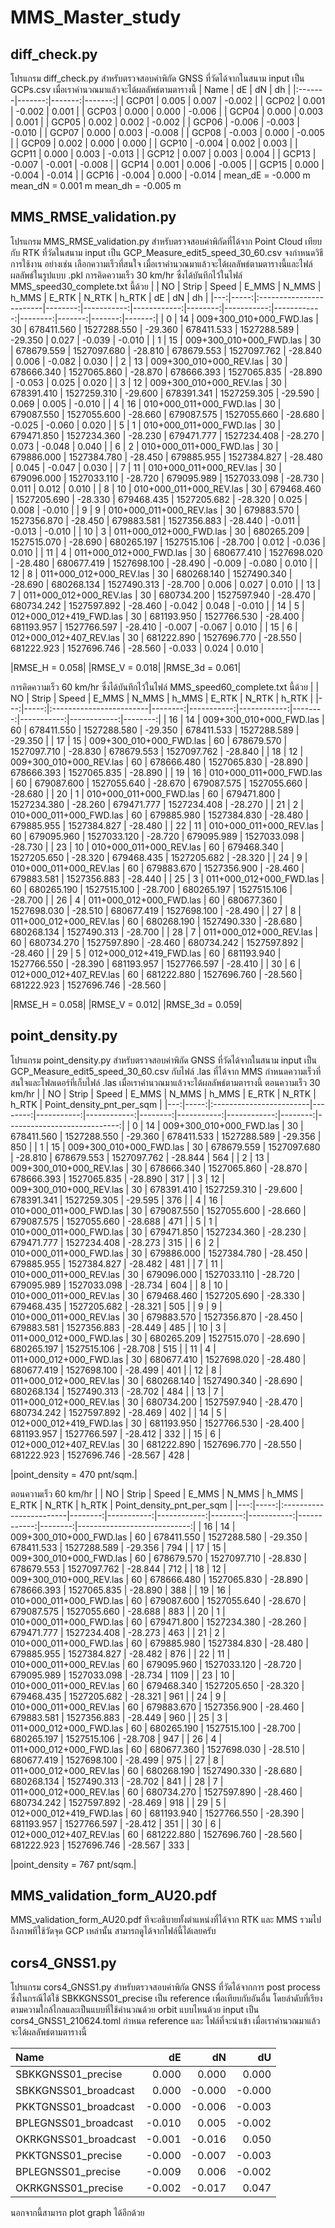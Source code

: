 #  MMS_Master_study
## diff_check.py
โปรแกรม diff_check.py สำหรับตรวจสอบค่าพิกัด GNSS ที่วัดได้จากในสนาม
input เป็น GCPs.csv 
เมื่อเราคำนวณมาแล้วจะได้ผลลัพธ์ตามตารางนี้
| Name   |     dE |     dN |     dh |
|:-------|-------:|-------:|-------:|
| GCP01  |  0.005 |  0.007 | -0.002 |
| GCP02  |  0.001 | -0.002 |  0.001 |
| GCP03  |  0.000 |  0.000 | -0.006 |
| GCP04  |  0.000 |  0.003 |  0.001 |
| GCP05  |  0.002 |  0.002 | -0.002 |
| GCP06  | -0.006 | -0.003 | -0.010 |
| GCP07  |  0.000 |  0.003 | -0.008 |
| GCP08  | -0.003 |  0.000 | -0.005 |
| GCP09  |  0.002 |  0.000 |  0.000 |
| GCP10  | -0.004 |  0.002 |  0.003 |
| GCP11  |  0.000 |  0.003 | -0.013 |
| GCP12  |  0.007 |  0.003 |  0.004 |
| GCP13  | -0.007 | -0.001 | -0.008 |
| GCP14  |  0.001 |  0.006 | -0.005 |
| GCP15  |  0.000 | -0.004 | -0.014 |
| GCP16  | -0.004 |  0.000 | -0.014 |
mean_dE = -0.000 m
mean_dN = 0.001 m
mean_dh = -0.005 m

## MMS_RMSE_validation.py
โปรแกรม MMS_RMSE_validation.py สำหรับตรวจสอบค่าพิกัดที่ได้จาก Point Cloud เทียบกับ RTK ที่วัดในสนาม
input เป็น GCP_Measure_edit5_speed_30_60.csv
จงกำหนดวิธีการใช้งาน อย่างเช่น เลือกความเร็วที่สนใจ
เมื่อเราคำนวณมาแล้วจะได้ผลลัพธ์ตามตารางนี้และไฟล์ผลลัพธ์ในรูปแบบ .pkl
การคิดความเร็ว 30 km/hr ซึ่งได้บันทึกไว้ในไฟล์ MMS_speed30_complete.txt นี้ด้วย
|    |   NO | Strip                   |   Speed |      E_MMS |       N_MMS |   h_MMS |      E_RTK |       N_RTK |   h_RTK |     dE |     dN |     dh |
|---:|-----:|:------------------------|--------:|-----------:|------------:|--------:|-----------:|------------:|--------:|-------:|-------:|-------:|
|  0 |   14 | 009+300_010+000_FWD.las |      30 | 678411.560 | 1527288.550 | -29.360 | 678411.533 | 1527288.589 | -29.350 |  0.027 | -0.039 | -0.010 |
|  1 |   15 | 009+300_010+000_FWD.las |      30 | 678679.559 | 1527097.680 | -28.810 | 678679.553 | 1527097.762 | -28.840 |  0.006 | -0.082 |  0.030 |
|  2 |   13 | 009+300_010+000_REV.las |      30 | 678666.340 | 1527065.860 | -28.870 | 678666.393 | 1527065.835 | -28.890 | -0.053 |  0.025 |  0.020 |
|  3 |   12 | 009+300_010+000_REV.las |      30 | 678391.410 | 1527259.310 | -29.600 | 678391.341 | 1527259.305 | -29.590 |  0.069 |  0.005 | -0.010 |
|  4 |   16 | 010+000_011+000_FWD.las |      30 | 679087.550 | 1527055.600 | -28.660 | 679087.575 | 1527055.660 | -28.680 | -0.025 | -0.060 |  0.020 |
|  5 |    1 | 010+000_011+000_FWD.las |      30 | 679471.850 | 1527234.360 | -28.230 | 679471.777 | 1527234.408 | -28.270 |  0.073 | -0.048 |  0.040 |
|  6 |    2 | 010+000_011+000_FWD.las |      30 | 679886.000 | 1527384.780 | -28.450 | 679885.955 | 1527384.827 | -28.480 |  0.045 | -0.047 |  0.030 |
|  7 |   11 | 010+000_011+000_REV.las |      30 | 679096.000 | 1527033.110 | -28.720 | 679095.989 | 1527033.098 | -28.730 |  0.011 |  0.012 |  0.010 |
|  8 |   10 | 010+000_011+000_REV.las |      30 | 679468.460 | 1527205.690 | -28.330 | 679468.435 | 1527205.682 | -28.320 |  0.025 |  0.008 | -0.010 |
|  9 |    9 | 010+000_011+000_REV.las |      30 | 679883.570 | 1527356.870 | -28.450 | 679883.581 | 1527356.883 | -28.440 | -0.011 | -0.013 | -0.010 |
| 10 |    3 | 011+000_012+000_FWD.las |      30 | 680265.209 | 1527515.070 | -28.690 | 680265.197 | 1527515.106 | -28.700 |  0.012 | -0.036 |  0.010 |
| 11 |    4 | 011+000_012+000_FWD.las |      30 | 680677.410 | 1527698.020 | -28.480 | 680677.419 | 1527698.100 | -28.490 | -0.009 | -0.080 |  0.010 |
| 12 |    8 | 011+000_012+000_REV.las |      30 | 680268.140 | 1527490.340 | -28.690 | 680268.134 | 1527490.313 | -28.700 |  0.006 |  0.027 |  0.010 |
| 13 |    7 | 011+000_012+000_REV.las |      30 | 680734.200 | 1527597.940 | -28.470 | 680734.242 | 1527597.892 | -28.460 | -0.042 |  0.048 | -0.010 |
| 14 |    5 | 012+000_012+419_FWD.las |      30 | 681193.950 | 1527766.530 | -28.400 | 681193.957 | 1527766.597 | -28.410 | -0.007 | -0.067 |  0.010 |
| 15 |    6 | 012+000_012+407_REV.las |      30 | 681222.890 | 1527696.770 | -28.550 | 681222.923 | 1527696.746 | -28.560 | -0.033 |  0.024 |  0.010 |

|RMSE_H  = 0.058|
|RMSE_V  = 0.018|
|RMSE_3d = 0.061|

การคิดความเร็ว 60 km/hr ซึ่งได้บันทึกไว้ในไฟล์ MMS_speed60_complete.txt นี้ด้วย
|    |   NO | Strip                   |   Speed |      E_MMS |       N_MMS |   h_MMS |      E_RTK |       N_RTK |   h_RTK |
|---:|-----:|:------------------------|--------:|-----------:|------------:|--------:|-----------:|------------:|--------:|
| 16 |   14 | 009+300_010+000_FWD.las |      60 | 678411.550 | 1527288.580 | -29.350 | 678411.533 | 1527288.589 | -29.350 |
| 17 |   15 | 009+300_010+000_FWD.las |      60 | 678679.570 | 1527097.710 | -28.830 | 678679.553 | 1527097.762 | -28.840 |
| 18 |   12 | 009+300_010+000_REV.las |      60 | 678666.480 | 1527065.830 | -28.890 | 678666.393 | 1527065.835 | -28.890 |
| 19 |   16 | 010+000_011+000_FWD.las |      60 | 679087.600 | 1527055.640 | -28.670 | 679087.575 | 1527055.660 | -28.680 |
| 20 |    1 | 010+000_011+000_FWD.las |      60 | 679471.800 | 1527234.380 | -28.260 | 679471.777 | 1527234.408 | -28.270 |
| 21 |    2 | 010+000_011+000_FWD.las |      60 | 679885.980 | 1527384.830 | -28.480 | 679885.955 | 1527384.827 | -28.480 |
| 22 |   11 | 010+000_011+000_REV.las |      60 | 679095.960 | 1527033.120 | -28.720 | 679095.989 | 1527033.098 | -28.730 |
| 23 |   10 | 010+000_011+000_REV.las |      60 | 679468.340 | 1527205.650 | -28.320 | 679468.435 | 1527205.682 | -28.320 |
| 24 |    9 | 010+000_011+000_REV.las |      60 | 679883.670 | 1527356.900 | -28.460 | 679883.581 | 1527356.883 | -28.440 |
| 25 |    3 | 011+000_012+000_FWD.las |      60 | 680265.190 | 1527515.100 | -28.700 | 680265.197 | 1527515.106 | -28.700 |
| 26 |    4 | 011+000_012+000_FWD.las |      60 | 680677.360 | 1527698.030 | -28.510 | 680677.419 | 1527698.100 | -28.490 |
| 27 |    8 | 011+000_012+000_REV.las |      60 | 680268.190 | 1527490.330 | -28.680 | 680268.134 | 1527490.313 | -28.700 |
| 28 |    7 | 011+000_012+000_REV.las |      60 | 680734.270 | 1527597.890 | -28.460 | 680734.242 | 1527597.892 | -28.460 |
| 29 |    5 | 012+000_012+419_FWD.las |      60 | 681193.940 | 1527766.550 | -28.390 | 681193.957 | 1527766.597 | -28.410 |
| 30 |    6 | 012+000_012+407_REV.las |      60 | 681222.880 | 1527696.760 | -28.560 | 681222.923 | 1527696.746 | -28.560 |

|RMSE_H  = 0.058|
|RMSE_V  = 0.012|
|RMSE_3d = 0.059|

## point_density.py
โปรแกรม point_density.py สำหรับตรวจสอบค่าพิกัด GNSS ที่วัดได้จากในสนาม
input เป็น  GCP_Measure_edit5_speed_30_60.csv กับไฟล์ .las ที่ได้จาก MMS
กำหนดความเร็วที่สนใจและโฟลเดอร์ที่เก็บไฟล์ .las 
เมื่อเราคำนวณมาแล้วจะได้ผลลัพธ์ตามตารางนี้
ตอนความเร็ว 30 km/hr
|    |   NO | Strip                   |   Speed |      E_MMS |       N_MMS |   h_MMS |      E_RTK |       N_RTK |   h_RTK |   Point_density_pnt_per_sqm |
|---:|-----:|:------------------------|--------:|-----------:|------------:|--------:|-----------:|------------:|--------:|----------------------------:|
|  0 |   14 | 009+300_010+000_FWD.las |      30 | 678411.560 | 1527288.550 | -29.360 | 678411.533 | 1527288.589 | -29.356 |                         850 |
|  1 |   15 | 009+300_010+000_FWD.las |      30 | 678679.559 | 1527097.680 | -28.810 | 678679.553 | 1527097.762 | -28.844 |                         564 |
|  2 |   13 | 009+300_010+000_REV.las |      30 | 678666.340 | 1527065.860 | -28.870 | 678666.393 | 1527065.835 | -28.890 |                         317 |
|  3 |   12 | 009+300_010+000_REV.las |      30 | 678391.410 | 1527259.310 | -29.600 | 678391.341 | 1527259.305 | -29.595 |                         376 |
|  4 |   16 | 010+000_011+000_FWD.las |      30 | 679087.550 | 1527055.600 | -28.660 | 679087.575 | 1527055.660 | -28.688 |                         471 |
|  5 |    1 | 010+000_011+000_FWD.las |      30 | 679471.850 | 1527234.360 | -28.230 | 679471.777 | 1527234.408 | -28.273 |                         315 |
|  6 |    2 | 010+000_011+000_FWD.las |      30 | 679886.000 | 1527384.780 | -28.450 | 679885.955 | 1527384.827 | -28.482 |                         481 |
|  7 |   11 | 010+000_011+000_REV.las |      30 | 679096.000 | 1527033.110 | -28.720 | 679095.989 | 1527033.098 | -28.734 |                         604 |
|  8 |   10 | 010+000_011+000_REV.las |      30 | 679468.460 | 1527205.690 | -28.330 | 679468.435 | 1527205.682 | -28.321 |                         505 |
|  9 |    9 | 010+000_011+000_REV.las |      30 | 679883.570 | 1527356.870 | -28.450 | 679883.581 | 1527356.883 | -28.449 |                         485 |
| 10 |    3 | 011+000_012+000_FWD.las |      30 | 680265.209 | 1527515.070 | -28.690 | 680265.197 | 1527515.106 | -28.708 |                         515 |
| 11 |    4 | 011+000_012+000_FWD.las |      30 | 680677.410 | 1527698.020 | -28.480 | 680677.419 | 1527698.100 | -28.499 |                         401 |
| 12 |    8 | 011+000_012+000_REV.las |      30 | 680268.140 | 1527490.340 | -28.690 | 680268.134 | 1527490.313 | -28.702 |                         484 |
| 13 |    7 | 011+000_012+000_REV.las |      30 | 680734.200 | 1527597.940 | -28.470 | 680734.242 | 1527597.892 | -28.469 |                         402 |
| 14 |    5 | 012+000_012+419_FWD.las |      30 | 681193.950 | 1527766.530 | -28.400 | 681193.957 | 1527766.597 | -28.412 |                         332 |
| 15 |    6 | 012+000_012+407_REV.las |      30 | 681222.890 | 1527696.770 | -28.550 | 681222.923 | 1527696.746 | -28.567 |                         428 |

|point_density = 470 pnt/sqm.|

ตอนความเร็ว 60 km/hr
|    |   NO | Strip                   |   Speed |      E_MMS |       N_MMS |   h_MMS |      E_RTK |       N_RTK |   h_RTK |   Point_density_pnt_per_sqm |
|---:|-----:|:------------------------|--------:|-----------:|------------:|--------:|-----------:|------------:|--------:|----------------------------:|
| 16 |   14 | 009+300_010+000_FWD.las |      60 | 678411.550 | 1527288.580 | -29.350 | 678411.533 | 1527288.589 | -29.356 |                         794 |
| 17 |   15 | 009+300_010+000_FWD.las |      60 | 678679.570 | 1527097.710 | -28.830 | 678679.553 | 1527097.762 | -28.844 |                         712 |
| 18 |   12 | 009+300_010+000_REV.las |      60 | 678666.480 | 1527065.830 | -28.890 | 678666.393 | 1527065.835 | -28.890 |                         388 |
| 19 |   16 | 010+000_011+000_FWD.las |      60 | 679087.600 | 1527055.640 | -28.670 | 679087.575 | 1527055.660 | -28.688 |                         883 |
| 20 |    1 | 010+000_011+000_FWD.las |      60 | 679471.800 | 1527234.380 | -28.260 | 679471.777 | 1527234.408 | -28.273 |                         463 |
| 21 |    2 | 010+000_011+000_FWD.las |      60 | 679885.980 | 1527384.830 | -28.480 | 679885.955 | 1527384.827 | -28.482 |                         876 |
| 22 |   11 | 010+000_011+000_REV.las |      60 | 679095.960 | 1527033.120 | -28.720 | 679095.989 | 1527033.098 | -28.734 |                        1109 |
| 23 |   10 | 010+000_011+000_REV.las |      60 | 679468.340 | 1527205.650 | -28.320 | 679468.435 | 1527205.682 | -28.321 |                         961 |
| 24 |    9 | 010+000_011+000_REV.las |      60 | 679883.670 | 1527356.900 | -28.460 | 679883.581 | 1527356.883 | -28.449 |                         960 |
| 25 |    3 | 011+000_012+000_FWD.las |      60 | 680265.190 | 1527515.100 | -28.700 | 680265.197 | 1527515.106 | -28.708 |                         947 |
| 26 |    4 | 011+000_012+000_FWD.las |      60 | 680677.360 | 1527698.030 | -28.510 | 680677.419 | 1527698.100 | -28.499 |                         975 |
| 27 |    8 | 011+000_012+000_REV.las |      60 | 680268.190 | 1527490.330 | -28.680 | 680268.134 | 1527490.313 | -28.702 |                         841 |
| 28 |    7 | 011+000_012+000_REV.las |      60 | 680734.270 | 1527597.890 | -28.460 | 680734.242 | 1527597.892 | -28.469 |                         918 |
| 29 |    5 | 012+000_012+419_FWD.las |      60 | 681193.940 | 1527766.550 | -28.390 | 681193.957 | 1527766.597 | -28.412 |                         351 |
| 30 |    6 | 012+000_012+407_REV.las |      60 | 681222.880 | 1527696.760 | -28.560 | 681222.923 | 1527696.746 | -28.567 |                         333 |

|point_density = 767 pnt/sqm.|

## MMS_validation_form_AU20.pdf
MMS_validation_form_AU20.pdf ทีจะอธิบายทั้งตำแหน่งที่ได้จาก RTK และ MMS รวมไปถึงภาพทีใช้วัดจุด GCP เหล่านั้น สามารถดูได้จากไฟล์นี้ได้เลยครับ

## cors4_GNSS1.py
โปรแกรม cors4_GNSS1.py สำหรับตรวจสอบค่าพิกัด GNSS ที่วัดได้จากการ post process ซึ่งในกรณีได้ใช้ SBKKGNSS01_precise เป็น reference เพื่อเทียบกับอันอื่น โดยลำดับที่เรียงตามความใกล้ไกลและเป็นแบบที่ใช้คำนวณด้วย orbit แบบไหนด้วย
input เป็น  cors4_GNSS1_210624.toml
กำหนด reference และ ไฟล์ที่จะนำเข้า
เมื่อเราคำนวณมาแล้วจะได้ผลลัพธ์ตามตารางนี้ 

| Name                 |     dE |     dN |     dU |
|:---------------------|-------:|-------:|-------:|
| SBKKGNSS01_precise   |  0.000 |  0.000 |  0.000 |
| SBKKGNSS01_broadcast |  0.000 | -0.000 | -0.000 |
| PKKTGNSS01_broadcast | -0.000 | -0.006 | -0.003 |
| BPLEGNSS01_broadcast | -0.010 |  0.005 | -0.002 |
| OKRKGNSS01_broadcast | -0.001 | -0.016 |  0.050 |
| PKKTGNSS01_precise   | -0.000 | -0.007 | -0.003 |
| BPLEGNSS01_precise   | -0.009 |  0.006 | -0.002 |
| OKRKGNSS01_precise   | -0.002 | -0.017 |  0.047 |

นอกจากนี้สามารถ plot graph ได้อีกด้วย
